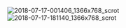 
![2018-07-17-001406_1366x768_scrot](https://user-images.githubusercontent.com/33805349/42864966-d3c27db0-8a85-11e8-83d1-30f56ac2dfc1.png)
![2018-07-17-181140_1366x768_scrot](https://user-images.githubusercontent.com/33805349/42864979-ddf7e086-8a85-11e8-8a82-af833f6cdff8.png)

